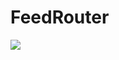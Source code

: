 # FeedRouter
![](https://user-images.githubusercontent.com/1202244/89738608-040b3300-dab5-11ea-8da9-7ecb821dfae0.png)
